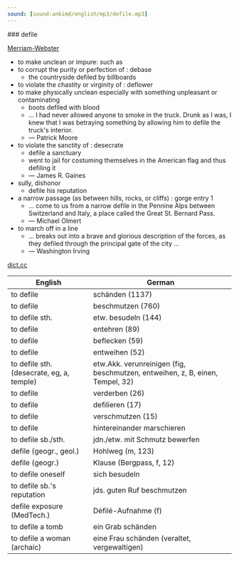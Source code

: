 ```yaml
---
sound: [sound:ankimd/english/mp3/defile.mp3]
---
```


\### defile

[Merriam-Webster](https://www.merriam-webster.com/dictionary/defile)

- to make unclean or impure: such as
- to corrupt the purity or perfection of : debase
    - the countryside defiled by billboards
- to violate the chastity or virginity of : deflower
- to make physically unclean especially with something unpleasant or contaminating
    - boots defiled with blood
    - … I had never allowed anyone to smoke in the truck. Drunk as I was, I knew that I was betraying something by allowing him to defile the truck's interior.
    - — Patrick Moore
- to violate the sanctity of : desecrate
    - defile a sanctuary
    - went to jail for costuming themselves in the American flag and thus defiling it
    - — James R. Gaines
- sully, dishonor
    - defile his reputation
- a narrow passage (as between hills, rocks, or cliffs) : gorge entry 1
    - … come to us from a narrow defile in the Pennine Alps between Switzerland and Italy, a place called the Great St. Bernard Pass.
    - — Michael Olmert
- to march off in a line
    - … breaks out into a brave and glorious description of the forces, as they defiled through the principal gate of the city …
    - — Washington Irving

[dict.cc](https://www.dict.cc/defile)

| English        | German       |
| -------------- | ------------ |
| to defile | schänden (1137) |
| to defile | beschmutzen (760) |
| to defile sth. | etw. besudeln (144) |
| to defile | entehren (89) |
| to defile | beflecken (59) |
| to defile | entweihen (52) |
| to defile sth. (desecrate, eg, a, temple) | etw.Akk. verunreinigen (fig, beschmutzen, entweihen, z, B, einen, Tempel, 32) |
| to defile | verderben (26) |
| to defile | defilieren (17) |
| to defile | verschmutzen (15) |
| to defile | hintereinander marschieren |
| to defile sb./sth. | jdn./etw. mit Schmutz bewerfen |
| defile (geogr., geol.) | Hohlweg (m, 123) |
| defile (geogr.) | Klause (Bergpass, f, 12) |
| to defile oneself | sich besudeln |
| to defile sb.'s reputation | jds. guten Ruf beschmutzen |
| defile exposure (MedTech.) | Défilé-Aufnahme (f) |
| to defile a tomb | ein Grab schänden |
| to defile a woman (archaic) | eine Frau schänden (veraltet, vergewaltigen) |

